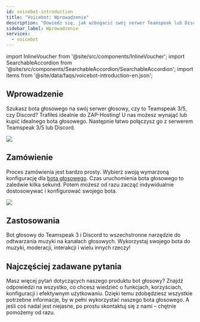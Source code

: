 ```yaml
---
id: voicebot-introduction
title: "Voicebot: Wprowadzenie"
description: "Dowiedz się, jak wzbogacić swój serwer Teamspeak lub Discord o wszechstronnego bota głosowego do muzyki i moderacji → Sprawdź teraz"
sidebar_label: Wprowadzenie
services:
  - voicebot
---
```


import InlineVoucher from '@site/src/components/InlineVoucher';
import SearchableAccordion from '@site/src/components/SearchableAccordion/SearchableAccordion';
import items from '@site/data/faqs/voicebot-introduction-en.json';

## Wprowadzenie

Szukasz bota głosowego na swój serwer głosowy, czy to Teamspeak 3/5, czy Discord? Trafiłeś idealnie do ZAP-Hosting! U nas możesz wynająć lub kupić idealnego bota głosowego. Następnie łatwo połączysz go z serwerem Teamspeak 3/5 lub Discord.

![](https://screensaver01.zap-hosting.com/index.php/s/7gJ9DLXMzCsYdok/preview)

<InlineVoucher />

## Zamówienie
Proces zamówienia jest bardzo prosty. Wybierz swoją wymarzoną konfigurację dla [bota głosowego](https://zap-hosting.com/en/shop/product/voicebot/). Czas uruchomienia bota głosowego to zaledwie kilka sekund. Potem możesz od razu zacząć indywidualnie dostosowywać i konfigurować swojego bota.

![](https://screensaver01.zap-hosting.com/index.php/s/6siF2pLmaZe2DsC/preview)

## Zastosowania
Bot głosowy do Teamspeak 3 i Discord to wszechstronne narzędzie do odtwarzania muzyki na kanałach głosowych. Wykorzystaj swojego bota do muzyki, moderacji, interakcji i wielu innych rzeczy!

## Najczęściej zadawane pytania
Masz więcej pytań dotyczących naszego produktu bot głosowy? Znajdź odpowiedzi na wszystko, co chcesz wiedzieć o funkcjach, korzyściach, konfiguracji i efektywnym użytkowaniu. Dzięki temu zdobędziesz wszystkie potrzebne informacje, by w pełni wykorzystać naszego bota głosowego. A jeśli coś nadal jest niejasne, po prostu skontaktuj się z nami – chętnie pomożemy od razu.
<SearchableAccordion items={items} />

<InlineVoucher />